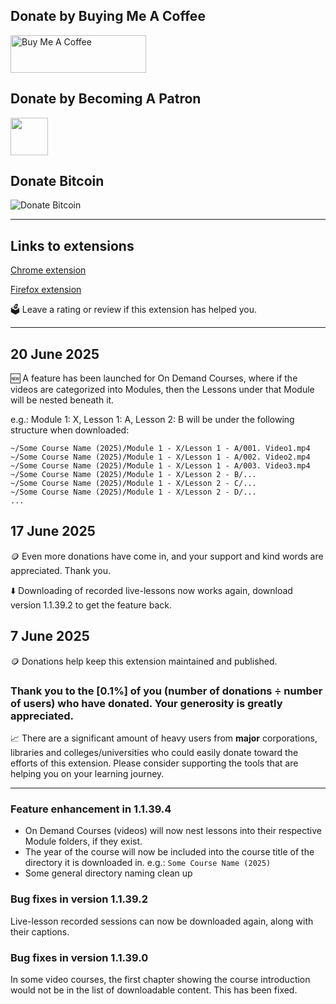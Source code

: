 ## Donate by Buying Me A Coffee
<a href="https://www.buymeacoffee.com/my.chrome.extensions.inc" target="_blank"><img src="https://cdn.buymeacoffee.com/buttons/v2/default-red.png" alt="Buy Me A Coffee" style="height: 60px !important;width: 217px !important;" ></a>

## Donate by Becoming A Patron
<a href="https://www.patreon.com/bePatron?u=174105136" target="_blank"><img src="https://www.patreon.com/favicon.ico" width="60" height="60" /></a>

## Donate Bitcoin
![Donate Bitcoin](https://www.bitcoinqrcodemaker.com/api/?style=bitcoin&address=bc1q4nqsmnzhsyn6zxx82lx0de7kn5uszdsm6e6wsx)

---

## Links to extensions
[Chrome extension](https://chromewebstore.google.com/detail/my-online-learning-downlo/deebiaolijlopiocielojiipnpnaldlk)

[Firefox extension](https://addons.mozilla.org/en-US/firefox/addon/my-online-learning-downloader/)

🗳️ Leave a rating or review if this extension has helped you.

---

## 20 June 2025

🆕 A feature has been launched for On Demand Courses, where if the videos are categorized into Modules, then the Lessons under that Module will be nested beneath it.

e.g.: Module 1: X, Lesson 1: A, Lesson 2: B will be under the following structure when downloaded:

```
~/Some Course Name (2025)/Module 1 - X/Lesson 1 - A/001. Video1.mp4
~/Some Course Name (2025)/Module 1 - X/Lesson 1 - A/002. Video2.mp4
~/Some Course Name (2025)/Module 1 - X/Lesson 1 - A/003. Video3.mp4
~/Some Course Name (2025)/Module 1 - X/Lesson 2 - B/...
~/Some Course Name (2025)/Module 1 - X/Lesson 2 - C/...
~/Some Course Name (2025)/Module 1 - X/Lesson 2 - D/...
...
```

## 17 June 2025

🪙 Even more donations have come in, and your support and kind words are appreciated. Thank you.

⬇️ Downloading of recorded live-lessons now works again, download version 1.1.39.2 to get the feature back.

## 7 June 2025

🪙 Donations help keep this extension maintained and published.

### Thank you to the [**0.1%**] of you (number of donations ÷ number of users) who have donated. Your generosity is greatly appreciated.

📈 There are a significant amount of heavy users from **major** corporations, libraries and colleges/universities who could easily donate toward the efforts of this extension. Please consider supporting the tools that are helping you on your learning journey.



---

### Feature enhancement in 1.1.39.4
* On Demand Courses (videos) will now nest lessons into their respective Module folders, if they exist.
* The year of the course will now be included into the course title of the directory it is downloaded in. e.g.: `Some Course Name (2025)`
* Some general directory naming clean up

### Bug fixes in version 1.1.39.2
Live-lesson recorded sessions can now be downloaded again, along with their captions.

### Bug fixes in version 1.1.39.0
In some video courses, the first chapter showing the course introduction would not be in the list of downloadable content. This has been fixed.

